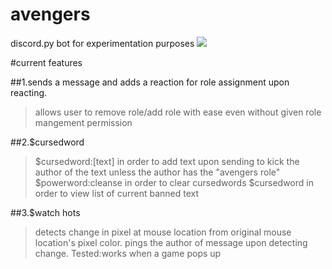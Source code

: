 # avengers

discord.py bot for experimentation purposes
![](https://i.kym-cdn.com/photos/images/original/001/384/545/7b9.jpg)

#current features

##1.sends a message and adds a reaction for role assignment upon reacting.
>allows user to remove role/add role with ease even without given role mangement permission

##2.$cursedword

>$cursedword:[text] in order to add text upon sending to kick the author of the text unless the author has the "avengers role"
>$powerword:cleanse in order to clear cursedwords
>$cursedword in order to view list of current banned text

##3.$watch hots

>detects change in pixel at mouse location from original mouse location's pixel color.
>pings the author of message upon detecting change.
>Tested:works when a game pops up
